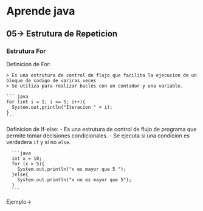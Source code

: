 # Aprende java

## 05-> Estrutura de Repeticion
### Estrutura For
  Definicion de For:
  
    > Es una estrutura de control de flujo que facilita la ejecucion de un bloque de codigo de variras veces
    > Se utiliza para realizar bucles con un contador y una variable.
    
    ``` java
    for (int i = 1; i <= 5; i++){
      System.out,println("Iteracion " + i);
    }
    ```
      
  Definicion de If-else:
    - Es una estrutura de control de flujo de programa que permite tomar decisiones condicionales.
    - Se ejecuta si una condicion es verdadera `if` y si no `else`.
    
      ```java
      int x = 10;
      for (x > 5){
        System.out,println("x es mayor que 5 ");
      }else{
        System.out.println("x no es mayor que 5");
      }
      ```
      
  Ejemplo->
